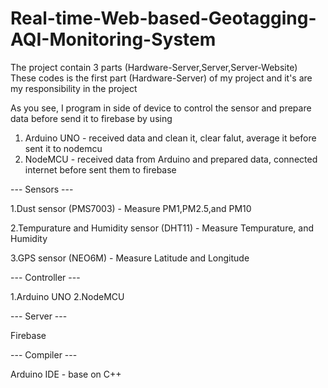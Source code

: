 # Real-time-Web-based-Geotagging-AQI-Monitoring-System
The project contain 3 parts (Hardware-Server,Server,Server-Website)
These codes is the first part (Hardware-Server) of my project and it's are my responsibility in the project

As you see, I program in side of device to control the sensor and prepare data before send it to firebase by using


1. Arduino UNO - received data and clean it, clear falut, average it before sent it to nodemcu
2. NodeMCU - received data from Arduino and prepared data, connected internet before sent them to firebase


--- Sensors ---

1.Dust sensor (PMS7003) - Measure PM1,PM2.5,and PM10

2.Tempurature and Humidity sensor (DHT11) - Measure Tempurature, and Humidity

3.GPS sensor (NEO6M) - Measure Latitude  and Longitude

--- Controller ---

1.Arduino UNO
2.NodeMCU

--- Server ---

Firebase

--- Compiler ---

Arduino IDE - base on C++
